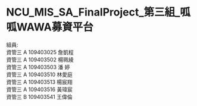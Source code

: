 # NCU_MIS_SA_FinalProject_第三組_呱呱WAWA募資平台
組員:  
  資管三 A 109403025 詹凱程  
  資管三 A 109403502 楊珮綾  
  資管三 A 109403503 潘 婷   
  資管三 A 109403510 林愛庭  
  資管三 A 109403513 楊宸翔   
  資管三 A 109403516 黃瑋宸  
  資管三 B 109403541 王偉倫  

